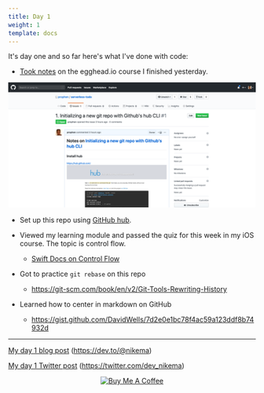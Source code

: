 ```yaml
---
title: Day 1
weight: 1
template: docs
---
```

It's day one and so far here's what I've done with code:

* [Took notes](https://github.com/prophen/serverless-todo/issues/1) on the egghead.io course I finished yesterday. 

![screenshot of serverless todo notes](https://raw.githubusercontent.com/prophen/100-days-of-code/master/images/serverless-todo.png)

* Set up this repo using [GitHub hub](https://hub.github.com).
* Viewed my learning module and passed the quiz for this week in my iOS course. The topic is control flow.

  * [Swift Docs on Control Flow](https://docs.swift.org/swift-book/LanguageGuide/ControlFlow.html)
* Got to practice `git rebase` on this repo 

  * https://git-scm.com/book/en/v2/Git-Tools-Rewriting-History
* Learned how to center in markdown on GitHub 

  * https://gist.github.com/DavidWells/7d2e0e1bc78f4ac59a123ddf8b74932d

- - -

[My day 1 blog post](https://dev.to/nikema/nikema-s-100-days-of-code-3a3n) (https://dev.to/@nikema)

[My day 1 Twitter post](https://twitter.com/dev_nikema/status/1229278460935229440?s=20) (https://twitter.com/dev_nikema)

<p align="center"> <a href="https://www.buymeacoffee.com/nikema" target="_blank"><img src="https://cdn.buymeacoffee.com/buttons/default-orange.png" alt="Buy Me A Coffee" width="150px"></a></center></p>
